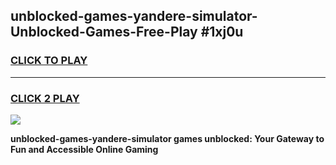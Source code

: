 
## unblocked-games-yandere-simulator-Unblocked-Games-Free-Play #1xj0u
<h3>
<a href="https://us.freeplayer.one?title=unblocked-games-yandere-simulator&ref=9M">CLICK TO PLAY</a></h3>
<hr>

<h3>
<a href="https://us.freeplayer.one?title=unblocked-games-yandere-simulator&ref=9M">CLICK 2 PLAY</a>
  
</h3>

<a href="https://us.freeplayer.one?title=unblocked-games-yandere-simulator&ref=9M"><img src="https://clearcache.store/games.png"></a>


**unblocked-games-yandere-simulator games unblocked: Your Gateway to Fun and Accessible Online Gaming**
